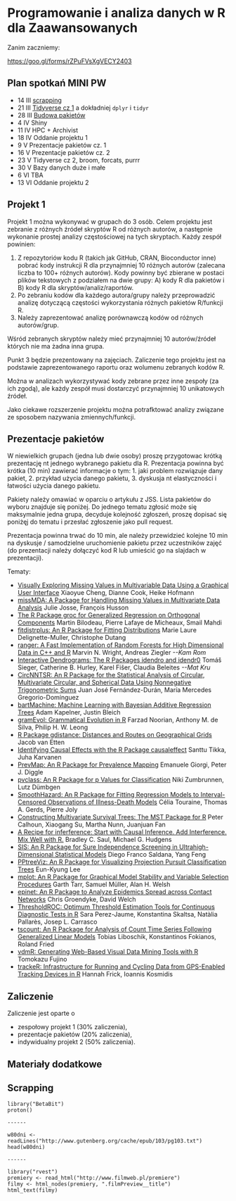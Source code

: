 # Programowanie i analiza danych w R dla Zaawansowanych

Zanim zaczniemy:

https://goo.gl/forms/rZPuFVsXgVECY2403


Plan spotka&#324; MINI PW
-------------------------

* 14 III [scrapping](https://pbiecek.gitbooks.io/przewodnik/content/Programowanie/jak_wczytywac_korpusy_tekstu.html)
* 21 III [Tidyverse cz 1](https://pbiecek.gitbooks.io/przewodnik/content/Programowanie/czyscic_przetwarzac.html) a dokładniej `dplyr` i `tidyr`
* 28 III [Budowa pakietów](https://pbiecek.gitbooks.io/przewodnik/content/Programowanie/pakiety/po_co.html)
* 4 IV Shiny
* 11 IV HPC + Archivist
* 18 IV Oddanie projektu 1
* 9 V Prezentacje pakietów cz. 1
* 16 V Prezentacje pakietów cz. 2
* 23 V Tidyverse cz 2, broom, forcats, purrr
* 30 V Bazy danych duże i małe
* 6 VI TBA
* 13 VI Oddanie projektu 2


Projekt 1
---------

Projekt 1 można wykonywać w grupach do 3 osób.
Celem projektu jest zebranie z różnych źródeł skryptów R od różnych autorów, a następnie wykonanie prostej analizy częstościowej na tych skryptach.
Każdy zespół powinien:

1. Z repozytoriów kodu R (takich jak GitHub, CRAN, Bioconductor inne) pobrać kody instrukcji R dla przynajmniej 10 różnych autorów (zalecana liczba to 100+ różnych autorów). Kody powinny być zbierane w postaci plików tekstowych z podziałem na dwie grupy: A) kody R dla pakietów i B) kody R dla skryptów/analiz/raportów.
2. Po zebraniu kodów dla każdego autora/grupy należy przeprowadzić analizę dotyczącą częstości wykorzystania różnych pakietów R/funkcji R.
3. Należy zaprezentować analizę porównawczą kodów od różnych autorów/grup.

Wśród zebranych skryptów należy mieć przynajmniej 10 autorów/źródeł których nie ma żadna inna grupa.

Punkt 3 będzie prezentowany na zajęciach. Zaliczenie tego projektu jest na podstawie zaprezentowanego raportu oraz wolumenu zebranych kodów R.

Można w analizach wykorzystywać kody zebrane przez inne zespoły (za ich zgodą), ale każdy zespół musi dostarczyć przynajmniej 10 unikatowych źródeł.

Jako ciekawe rozszerzenie projektu można potrafktować analizy związane ze sposobem nazywania zmiennych/funkcji.


Prezentacje pakietów
--------------------

W niewielkich grupach (jedna lub dwie osoby) proszę przygotowac krótką prezentację nt jednego wybranego pakietu dla R. Prezentacja powinna być krótka (10 min) zawierać informacje o tym: 1. jaki problem rozwiązuje dany pakiet, 2. przykład użycia danego pakietu, 3. dyskusja nt elastyczności i łatwości użycia danego pakietu.

Pakiety należy omawiać w oparciu o artykułu z JSS. Lista pakietów do wyboru znajduje się poniżej. Do jednego tematu zgłosić może się maksymalnie jedna grupa, decyduje kolejność zgłoszeń, proszę dopisać się poniżęj do tematu i przesłać zgłoszenie jako pull request.

Prezentacja powinna trwać do 10 min, ale należy przewidzieć kolejne 10 min na dyskusje / samodzielne uruchomienie pakietu przez uczestników zajęć (do prezentacji należy dołączyć kod R lub umieścić go na slajdach w prezentacji).

Tematy:

* [Visually Exploring Missing Values in Multivariable Data Using a Graphical User Interface](https://www.jstatsoft.org/article/view/v068i06) Xiaoyue Cheng, Dianne Cook, Heike Hofmann
* [missMDA: A Package for Handling Missing Values in Multivariate Data Analysis](https://www.jstatsoft.org/article/view/v070i01) Julie Josse, François Husson
* [The R Package groc for Generalized Regression on Orthogonal Components](https://www.jstatsoft.org/article/view/v065i01) Martin Bilodeau, Pierre Lafaye de Micheaux, Smail Mahdi
* [fitdistrplus: An R Package for Fitting Distributions](https://www.jstatsoft.org/article/view/v064i04) Marie Laure Delignette-Muller, Christophe Dutang
* [ranger: A Fast Implementation of Random Forests for High Dimensional Data in C++ and R](https://www.jstatsoft.org/article/view/v077i01) Marvin N. Wright, Andreas Ziegler *--Kam Rom*
* [Interactive Dendrograms: The R Packages idendro and idendr0](https://www.jstatsoft.org/article/view/v076i10) Tomáš Sieger, Catherine B. Hurley, Karel Fišer, Claudia Beleites      *--Mat Kru*
* [CircNNTSR: An R Package for the Statistical Analysis of Circular, Multivariate Circular, and Spherical Data Using Nonnegative Trigonometric Sums](https://www.jstatsoft.org/article/view/v070i06) Juan José Fernández-Durán, María Mercedes Gregorio-Domínguez
* [bartMachine: Machine Learning with Bayesian Additive Regression Trees](https://www.jstatsoft.org/article/view/v070i04) Adam Kapelner, Justin Bleich
* [gramEvol: Grammatical Evolution in R](https://www.jstatsoft.org/article/view/v071i01) Farzad Noorian, Anthony M. de Silva, Philip H. W. Leong
* [R Package gdistance: Distances and Routes on Geographical Grids](https://www.jstatsoft.org/article/view/v076i13) Jacob van Etten
* [Identifying Causal Effects with the R Package causaleffect](https://www.jstatsoft.org/article/view/v076i12) Santtu Tikka, Juha Karvanen
* [PrevMap: An R Package for Prevalence Mapping](https://www.jstatsoft.org/article/view/v078i08) Emanuele Giorgi, Peter J. Diggle
* [pvclass: An R Package for p Values for Classification](https://www.jstatsoft.org/article/view/v078i04) Niki Zumbrunnen, Lutz Dümbgen
* [SmoothHazard: An R Package for Fitting Regression Models to Interval-Censored Observations of Illness-Death Models](https://www.jstatsoft.org/article/view/v079i07)
Célia Touraine, Thomas A. Gerds, Pierre Joly
* [Constructing Multivariate Survival Trees: The MST Package for R](https://www.jstatsoft.org/article/view/v083i12) Peter Calhoun, Xiaogang Su, Martha Nunn, Juanjuan Fan
* [A Recipe for inferference: Start with Causal Inference. Add Interference. Mix Well with R.](https://www.jstatsoft.org/article/view/v082i02) Bradley C. Saul, Michael G. Hudgens
* [SIS: An R Package for Sure Independence Screening in Ultrahigh-Dimensional Statistical Models](https://www.jstatsoft.org/article/view/v083i02) Diego Franco Saldana, Yang Feng
* [PPtreeViz: An R Package for Visualizing Projection Pursuit Classification Trees](https://www.jstatsoft.org/article/view/v083i08) Eun-Kyung Lee
* [mplot: An R Package for Graphical Model Stability and Variable Selection Procedures](https://www.jstatsoft.org/article/view/v083i09) Garth Tarr, Samuel Müller, Alan H. Welsh
* [epinet: An R Package to Analyze Epidemics Spread across Contact Networks](https://www.jstatsoft.org/article/view/v083i11) Chris Groendyke, David Welch
* [ThresholdROC: Optimum Threshold Estimation Tools for Continuous Diagnostic Tests in R](https://www.jstatsoft.org/article/view/v082i04) Sara Perez-Jaume, Konstantina Skaltsa, Natàlia Pallarès, Josep L. Carrasco
* [tscount: An R Package for Analysis of Count Time Series Following Generalized Linear Models](https://www.jstatsoft.org/article/view/v082i05) Tobias Liboschik, Konstantinos Fokianos, Roland Fried
* [vdmR: Generating Web-Based Visual Data Mining Tools with R](https://www.jstatsoft.org/article/view/v082i06) Tomokazu Fujino
* [trackeR: Infrastructure for Running and Cycling Data from GPS-Enabled Tracking Devices in R](https://www.jstatsoft.org/article/view/v082i07) Hannah Frick, Ioannis Kosmidis


Zaliczenie
----------

Zaliczenie jest oparte o 

* zespołowy projekt 1 (30% zaliczenia), 
* prezentacje pakietów (20% zaliczenia),
*  indywidualny projekt 2 (50% zaliczenia).


Materiały dodatkowe
-------------------

## Scrapping

```
library("BetaBit")
proton()

------

w80dni <- readLines("http://www.gutenberg.org/cache/epub/103/pg103.txt")
head(w80dni)

------

library("rvest")
premiery <- read_html("http://www.filmweb.pl/premiere")
filmy <- html_nodes(premiery, ".filmPreview__title")
html_text(filmy)
```
